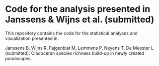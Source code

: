 # Code for the analysis presented in Janssens & Wijns et al. (submitted)

This repository contains the code for the statistical analyses and visualization presented in: 

Janssens B, Wijns R, Fajgenblat M, Lemmens P, Neyens T, De Meester L (submitted). Cladoceran species richness build-up in newly created pondscapes.
